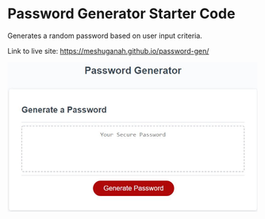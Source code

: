 # Password Generator Starter Code

Generates a random password based on user input criteria.

Link to live site: https://meshuganah.github.io/password-gen/

![Alt](Assets\Images\Password-gen.JPG)

